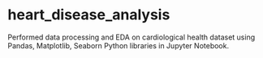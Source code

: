 # heart_disease_analysis
Performed data processing and EDA on cardiological health dataset  using Pandas, Matplotlib, Seaborn Python libraries in Jupyter Notebook.
